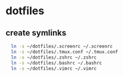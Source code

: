 # dotfiles

## create symlinks

```sh
  ln -s ~/dotfiles/.screenrc ~/.screenrc
  ln -s ~/dotfiles/.tmux.conf ~/.tmux.conf
  ln -s ~/dotfiles/.zshrc ~/.zshrc
  ln -s ~/dotfiles/.bashrc ~/.bashrc
  ln -s ~/dotfiles/.vimrc ~/.vimrc
```
